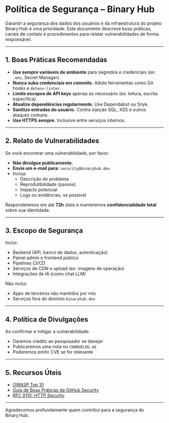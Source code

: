 # Política de Segurança – Binary Hub

Garantir a segurança dos dados dos usuários e da infraestrutura do projeto Binary Hub é uma prioridade. Este documento descreve boas práticas, canais de contato e procedimentos para relatar vulnerabilidades de forma responsável.

---

## 1. Boas Práticas Recomendadas

- **Use sempre variáveis de ambiente** para segredos e credenciais (ex: `.env`, Secret Manager).
- **Nunca suba credenciais em commits.** Adote ferramentas como Git hooks e `dotenv-linter`.
- **Limite escopos de API keys** apenas ao necessário (ex: leitura, escrita específica).
- **Atualize dependências regularmente.** Use Dependabot ou Snyk.
- **Sanitize entradas do usuário.** Contra injeção SQL, XSS e outros ataques comuns.
- **Use HTTPS sempre.** Inclusive entre serviços internos.

---

## 2. Relato de Vulnerabilidades

Se você encontrar uma vulnerabilidade, por favor:

- **Não divulgue publicamente.**
- **Envie um e-mail para:** `security@binaryhub.dev`
- Inclua:
  - Descrição do problema
  - Reprodutibilidade (passos)
  - Impacto potencial
  - Logs ou evidências, se possível

Responderemos em até **72h** úteis e manteremos **confidencialidade total** sobre sua identidade.

---

## 3. Escopo de Segurança

Inclui:

- Backend (API, banco de dados, autenticação)
- Painel admin e frontend público
- Pipelines CI/CD
- Serviços de CDN e upload (ex: imagens de operação)
- Integrações de IA (como chat LLM)

Não inclui:

- Apps de terceiros não mantidos por nós
- Serviços fora do domínio `binaryhub.dev`

---

## 4. Política de Divulgações

Ao confirmar e mitigar a vulnerabilidade:

- Daremos crédito ao pesquisador se desejar
- Publicaremos uma nota no `CHANGELOG.md`
- Poderemos emitir CVE se for relevante

---

## 5. Recursos Úteis

- [OWASP Top 10](https://owasp.org/www-project-top-ten/)
- [Guia de Boas Práticas da GitHub Security](https://docs.github.com/en/code-security)
- [RFC 9110: HTTP Security](https://datatracker.ietf.org/doc/html/rfc9110)

---

Agradecemos profundamente quem contribui para a segurança do Binary Hub.
